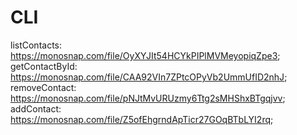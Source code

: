 # CLI

listContacts: https://monosnap.com/file/OyXYJIt54HCYkPIPlMVMeyopiqZpe3;
getContactById: https://monosnap.com/file/CAA92VIn7ZPtcOPyVb2UmmUfID2nhJ;
removeContact: https://monosnap.com/file/pNJtMvURUzmy6Ttg2sMHShxBTgqjvv;
addContact: https://monosnap.com/file/Z5ofEhgrndApTicr27GOqBTbLYI2rq;
